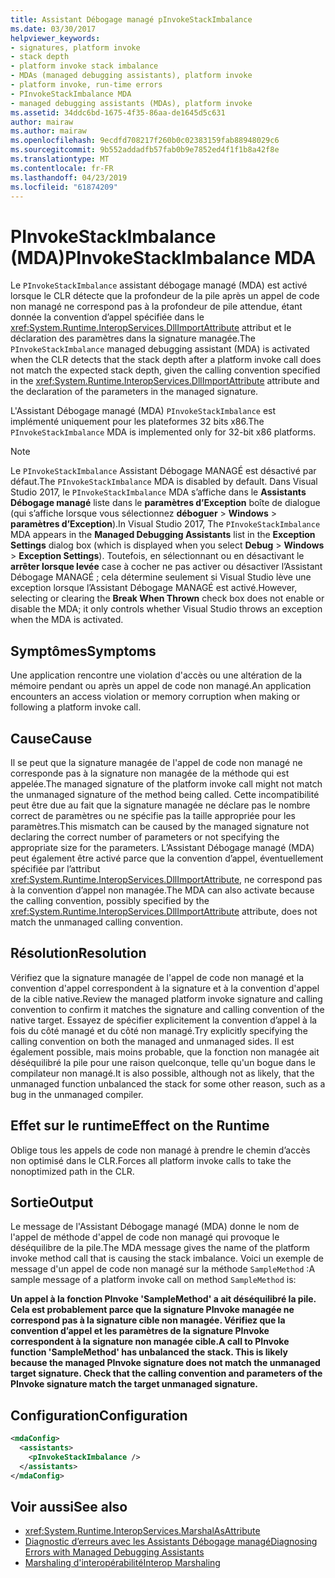 ```yaml
---
title: Assistant Débogage managé pInvokeStackImbalance
ms.date: 03/30/2017
helpviewer_keywords:
- signatures, platform invoke
- stack depth
- platform invoke stack imbalance
- MDAs (managed debugging assistants), platform invoke
- platform invoke, run-time errors
- PInvokeStackImbalance MDA
- managed debugging assistants (MDAs), platform invoke
ms.assetid: 34ddc6bd-1675-4f35-86aa-de1645d5c631
author: mairaw
ms.author: mairaw
ms.openlocfilehash: 9ecdfd708217f260b0c02383159fab88948029c6
ms.sourcegitcommit: 9b552addadfb57fab0b9e7852ed4f1f1b8a42f8e
ms.translationtype: MT
ms.contentlocale: fr-FR
ms.lasthandoff: 04/23/2019
ms.locfileid: "61874209"
---
```

# <a name="pinvokestackimbalance-mda"></a><span data-ttu-id="85b8b-102">PInvokeStackImbalance (MDA)</span><span class="sxs-lookup"><span data-stu-id="85b8b-102">PInvokeStackImbalance MDA</span></span>

<span data-ttu-id="85b8b-103">Le `PInvokeStackImbalance` assistant débogage managé (MDA) est activé lorsque le CLR détecte que la profondeur de la pile après un appel de code non managé ne correspond pas à la profondeur de pile attendue, étant donnée la convention d’appel spécifiée dans le <xref:System.Runtime.InteropServices.DllImportAttribute> attribut et le déclaration des paramètres dans la signature managée.</span><span class="sxs-lookup"><span data-stu-id="85b8b-103">The `PInvokeStackImbalance` managed debugging assistant (MDA) is activated when the CLR detects that the stack depth after a platform invoke call does not match the expected stack depth, given the calling convention specified in the <xref:System.Runtime.InteropServices.DllImportAttribute> attribute and the declaration of the parameters in the managed signature.</span></span>

<span data-ttu-id="85b8b-104">L'Assistant Débogage managé (MDA) `PInvokeStackImbalance` est implémenté uniquement pour les plateformes 32 bits x86.</span><span class="sxs-lookup"><span data-stu-id="85b8b-104">The `PInvokeStackImbalance` MDA is implemented only for 32-bit x86 platforms.</span></span>

> [!NOTE]
> <span data-ttu-id="85b8b-105">Le `PInvokeStackImbalance` Assistant Débogage MANAGÉ est désactivé par défaut.</span><span class="sxs-lookup"><span data-stu-id="85b8b-105">The `PInvokeStackImbalance` MDA is disabled by default.</span></span> <span data-ttu-id="85b8b-106">Dans Visual Studio 2017, le `PInvokeStackImbalance` MDA s’affiche dans le **Assistants Débogage managé** liste dans le **paramètres d’Exception** boîte de dialogue (qui s’affiche lorsque vous sélectionnez **déboguer**  >  **Windows** > **paramètres d’Exception**).</span><span class="sxs-lookup"><span data-stu-id="85b8b-106">In Visual Studio 2017, The `PInvokeStackImbalance` MDA appears in the **Managed Debugging Assistants** list in the **Exception Settings** dialog box (which is displayed when you select **Debug** > **Windows** > **Exception Settings**).</span></span> <span data-ttu-id="85b8b-107">Toutefois, en sélectionnant ou en désactivant le **arrêter lorsque levée** case à cocher ne pas activer ou désactiver l’Assistant Débogage MANAGÉ ; cela détermine seulement si Visual Studio lève une exception lorsque l’Assistant Débogage MANAGÉ est activé.</span><span class="sxs-lookup"><span data-stu-id="85b8b-107">However, selecting or clearing the **Break When Thrown** check box does not enable or disable the MDA; it only controls whether Visual Studio throws an exception when the MDA is activated.</span></span>

## <a name="symptoms"></a><span data-ttu-id="85b8b-108">Symptômes</span><span class="sxs-lookup"><span data-stu-id="85b8b-108">Symptoms</span></span>

<span data-ttu-id="85b8b-109">Une application rencontre une violation d'accès ou une altération de la mémoire pendant ou après un appel de code non managé.</span><span class="sxs-lookup"><span data-stu-id="85b8b-109">An application encounters an access violation or memory corruption when making or following a platform invoke call.</span></span>

## <a name="cause"></a><span data-ttu-id="85b8b-110">Cause</span><span class="sxs-lookup"><span data-stu-id="85b8b-110">Cause</span></span>

<span data-ttu-id="85b8b-111">Il se peut que la signature managée de l'appel de code non managé ne corresponde pas à la signature non managée de la méthode qui est appelée.</span><span class="sxs-lookup"><span data-stu-id="85b8b-111">The managed signature of the platform invoke call might not match the unmanaged signature of the method being called.</span></span>  <span data-ttu-id="85b8b-112">Cette incompatibilité peut être due au fait que la signature managée ne déclare pas le nombre correct de paramètres ou ne spécifie pas la taille appropriée pour les paramètres.</span><span class="sxs-lookup"><span data-stu-id="85b8b-112">This mismatch can be caused by the managed signature not declaring the correct number of parameters or not specifying the appropriate size for the parameters.</span></span>  <span data-ttu-id="85b8b-113">L’Assistant Débogage managé (MDA) peut également être activé parce que la convention d’appel, éventuellement spécifiée par l’attribut <xref:System.Runtime.InteropServices.DllImportAttribute>, ne correspond pas à la convention d’appel non managée.</span><span class="sxs-lookup"><span data-stu-id="85b8b-113">The MDA can also activate because the calling convention, possibly specified by the <xref:System.Runtime.InteropServices.DllImportAttribute> attribute, does not match the unmanaged calling convention.</span></span>

## <a name="resolution"></a><span data-ttu-id="85b8b-114">Résolution</span><span class="sxs-lookup"><span data-stu-id="85b8b-114">Resolution</span></span>

<span data-ttu-id="85b8b-115">Vérifiez que la signature managée de l'appel de code non managé et la convention d'appel correspondent à la signature et à la convention d'appel de la cible native.</span><span class="sxs-lookup"><span data-stu-id="85b8b-115">Review the managed platform invoke signature and calling convention to confirm it matches the signature and calling convention of the native target.</span></span>  <span data-ttu-id="85b8b-116">Essayez de spécifier explicitement la convention d’appel à la fois du côté managé et du côté non managé.</span><span class="sxs-lookup"><span data-stu-id="85b8b-116">Try explicitly specifying the calling convention on both the managed and unmanaged sides.</span></span> <span data-ttu-id="85b8b-117">Il est également possible, mais moins probable, que la fonction non managée ait déséquilibré la pile pour une raison quelconque, telle qu'un bogue dans le compilateur non managé.</span><span class="sxs-lookup"><span data-stu-id="85b8b-117">It is also possible, although not as likely, that the unmanaged function unbalanced the stack for some other reason, such as a bug in the unmanaged compiler.</span></span>

## <a name="effect-on-the-runtime"></a><span data-ttu-id="85b8b-118">Effet sur le runtime</span><span class="sxs-lookup"><span data-stu-id="85b8b-118">Effect on the Runtime</span></span>

<span data-ttu-id="85b8b-119">Oblige tous les appels de code non managé à prendre le chemin d’accès non optimisé dans le CLR.</span><span class="sxs-lookup"><span data-stu-id="85b8b-119">Forces all platform invoke calls to take the nonoptimized path in the CLR.</span></span>

## <a name="output"></a><span data-ttu-id="85b8b-120">Sortie</span><span class="sxs-lookup"><span data-stu-id="85b8b-120">Output</span></span>

<span data-ttu-id="85b8b-121">Le message de l'Assistant Débogage managé (MDA) donne le nom de l'appel de méthode d'appel de code non managé qui provoque le déséquilibre de la pile.</span><span class="sxs-lookup"><span data-stu-id="85b8b-121">The MDA message gives the name of the platform invoke method call that is causing the stack imbalance.</span></span> <span data-ttu-id="85b8b-122">Voici un exemple de message d'un appel de code non managé sur la méthode `SampleMethod` :</span><span class="sxs-lookup"><span data-stu-id="85b8b-122">A sample message of a platform invoke call on method `SampleMethod` is:</span></span>

<span data-ttu-id="85b8b-123">**Un appel à la fonction PInvoke 'SampleMethod' a ait déséquilibré la pile. Cela est probablement parce que la signature PInvoke managée ne correspond pas à la signature cible non managée. Vérifiez que la convention d’appel et les paramètres de la signature PInvoke correspondent à la signature non managée cible.**</span><span class="sxs-lookup"><span data-stu-id="85b8b-123">**A call to PInvoke function 'SampleMethod' has unbalanced the stack. This is likely because the managed PInvoke signature does not match the unmanaged target signature. Check that the calling convention and parameters of the PInvoke signature match the target unmanaged signature.**</span></span>

## <a name="configuration"></a><span data-ttu-id="85b8b-124">Configuration</span><span class="sxs-lookup"><span data-stu-id="85b8b-124">Configuration</span></span>

```xml
<mdaConfig>
  <assistants>
    <pInvokeStackImbalance />
  </assistants>
</mdaConfig>
```

## <a name="see-also"></a><span data-ttu-id="85b8b-125">Voir aussi</span><span class="sxs-lookup"><span data-stu-id="85b8b-125">See also</span></span>

- <xref:System.Runtime.InteropServices.MarshalAsAttribute>
- [<span data-ttu-id="85b8b-126">Diagnostic d’erreurs avec les Assistants Débogage managé</span><span class="sxs-lookup"><span data-stu-id="85b8b-126">Diagnosing Errors with Managed Debugging Assistants</span></span>](../../../docs/framework/debug-trace-profile/diagnosing-errors-with-managed-debugging-assistants.md)
- [<span data-ttu-id="85b8b-127">Marshaling d'interopérabilité</span><span class="sxs-lookup"><span data-stu-id="85b8b-127">Interop Marshaling</span></span>](../../../docs/framework/interop/interop-marshaling.md)
